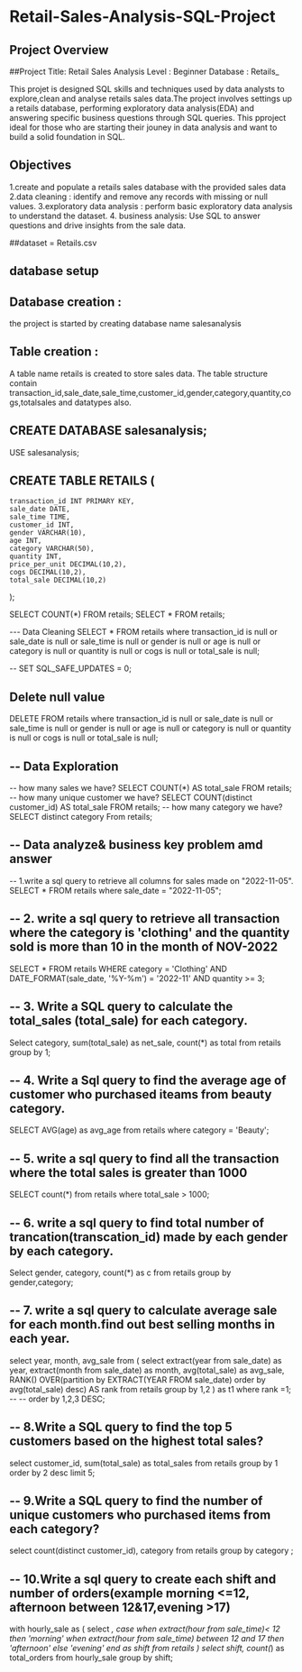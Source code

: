 # Retail-Sales-Analysis-SQL-Project

## Project Overview
##Project Title: Retail Sales Analysis
Level : Beginner
Database : Retails_

This projet is designed SQL skills and techniques used by data analysts to explore,clean and analyse retails sales data.The project involves settings up a retails database, performing exploratory data analysis(EDA)
and answering specific business questions through SQL queries. This pproject ideal for those who are starting their jouney in data analysis and want to build a solid foundation in SQL.

## Objectives
1.create and populate a retails sales database with the provided sales data
2.data cleaning : identify and remove any records with missing or null values.
3.exploratory data analysis : perform basic exploratory data analysis to understand the dataset.
4. business analysis: Use SQL to answer questions and drive insights from the sale data.

##dataset = Retails.csv
## database setup
## Database creation :
the project is started by creating database name salesanalysis
## Table creation : 
A table name retails is created to store sales data. The table structure contain transaction_id,sale_date,sale_time,customer_id,gender,category,quantity,cogs,totalsales and datatypes also. 
## CREATE DATABASE salesanalysis;
USE salesanalysis;

## CREATE TABLE RETAILS (
    transaction_id INT PRIMARY KEY,
    sale_date DATE,
    sale_time TIME,
    customer_id INT,
    gender VARCHAR(10),
    age INT,
    category VARCHAR(50),
    quantity INT,
    price_per_unit DECIMAL(10,2),
    cogs DECIMAL(10,2),
    total_sale DECIMAL(10,2)
);

SELECT COUNT(*) FROM retails;
SELECT * FROM retails;

--- Data Cleaning
 SELECT * FROM retails
where transaction_id is null
or sale_date is null
or sale_time is null 
or gender is null
or age is null
or category is null
or quantity is null
or cogs is null
or total_sale is null;

--
SET SQL_SAFE_UPDATES = 0;

## Delete null value 
DELETE FROM retails
where transaction_id is null
or sale_date is null
or sale_time is null 
or gender is null
or age is null
or category is null
or quantity is null
or cogs is null
or total_sale is null;

## -- Data Exploration 
-- how many sales we have?
SELECT COUNT(*) AS total_sale FROM retails;
-- how many unique customer we have?
SELECT COUNT(distinct customer_id) AS total_sale FROM retails;
-- how many category we have?
SELECT distinct category From retails;

## -- Data analyze& business key problem amd answer

-- 1.write a sql query to retrieve all columns for sales made on "2022-11-05".
 SELECT * FROM retails where sale_date =  "2022-11-05";

 ## -- 2. write a sql query to retrieve all transaction where the category is 'clothing' and the quantity sold is more than 10 in the month of NOV-2022 
SELECT *
FROM retails
WHERE category = 'Clothing'
  AND DATE_FORMAT(sale_date, '%Y-%m') = '2022-11'
  AND quantity >= 3;

 ##  -- 3. Write a SQL query to calculate the total_sales (total_sale) for each category.
  Select 
       category,
       sum(total_sale) as net_sale,
       count(*) as total 
from retails 
group by 1;

## -- 4. Write a Sql query to find the average age of customer who purchased iteams from beauty category.
SELECT 
     AVG(age) as avg_age from retails 
where category = 'Beauty';

## -- 5. write a sql query to find all the transaction where the total sales is greater than 1000
SELECT 
    count(*) from retails
 where total_sale > 1000;

## -- 6. write a sql query to find total number of trancation(transcation_id) made by each gender by each category.
Select 
     gender,
     category,
     count(*) as c 
from retails 
group by gender,category;

## -- 7. write a sql query to calculate average sale for each month.find out best selling months in  each year.
select 
    year,
    month,
    avg_sale
from
(
select 
    extract(year from sale_date) as year,
    extract(month from sale_date) as month,
    avg(total_sale) as avg_sale,
    RANK() OVER(partition by EXTRACT(YEAR FROM sale_date) order by avg(total_sale) desc) AS rank
from retails 
group by 1,2
) as t1
where rank =1;
--  -- order by 1,2,3 DESC;

## -- 8.Write a SQL query to find the top 5 customers based on the highest total sales?
 select 
      customer_id,
      sum(total_sale) as total_sales 
from retails 
group by 1 
order by 2 desc 
limit 5;

 ## -- 9.Write a SQL query to find the number of unique customers who purchased  items from each category?
 select 
     count(distinct customer_id),
     category from retails 
group by category ;
 
 ## -- 10.Write a sql query to create each shift and number of orders(example morning <=12, afternoon between 12&17,evening >17)
 with hourly_sale
 as
 (
 select *,
      case
          when extract(hour from sale_time)< 12 then 'morning'
          when extract(hour from sale_time) between 12 and 17 then 'afternoon'
          else 'evening'
       end as shift 
from retails
)
select
      shift,
      count(*) as total_orders
from hourly_sale
group by shift;
